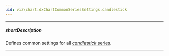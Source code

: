```yaml
---
uid: viz\chart:dxChartCommonSeriesSettings.candlestick
---
```

---
##### shortDescription
Defines common settings for all [*candlestick* series](/api-reference/10%20UI%20Components/dxChart/5%20Series%20Types/CandleStickSeries '/Documentation/ApiReference/UI_Components/dxChart/Series_Types/CandleStickSeries/').

---
